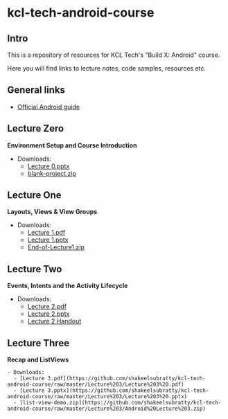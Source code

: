 # kcl-tech-android-course

## Intro

This is a repository of resources for KCL Tech's "Build X: Android" course.

Here you will find links to lecture notes, code samples, resources etc.

## General links

- [Official Android guide](https://developer.android.com/guide)

## Lecture Zero

**Environment Setup and Course Introduction**

- Downloads:
  - [Lecture 0.pptx](https://github.com/shakeelsubratty/kcl-tech-android-course/raw/master/Lecture%200/Lecture%200.pptx)
  - [blank-project.zip](https://github.com/shakeelsubratty/kcl-tech-android-course/raw/master/Lecture%200/Blank%20Project.zip)


## Lecture One

**Layouts, Views & View Groups**

- Downloads:
  - [Lecture 1.pdf](https://github.com/shakeelsubratty/kcl-tech-android-course/raw/master/Lecture%201/Lecture%201%20PDF.pdf)
  - [Lecture 1.pptx](https://github.com/shakeelsubratty/kcl-tech-android-course/raw/master/Lecture%201/Lecture%201.pptx)
  - [End-of-Lecture1.zip](https://github.com/shakeelsubratty/kcl-tech-android-course/raw/master/Lecture%201/End-of-Lecture%201%20Project.zip)

## Lecture Two

  **Events, Intents and the Activity Lifecycle**

  - Downloads:
    - [Lecture 2.pdf](https://github.com/shakeelsubratty/kcl-tech-android-course/raw/master/Lecture%202/Lecture%202.pdf)
    - [Lecture 2.pptx](https://github.com/shakeelsubratty/kcl-tech-android-course/raw/master/Lecture%202/Lecture%202.pptx)
    - [Lecture 2 Handout](https://github.com/shakeelsubratty/kcl-tech-android-course/raw/master/Lecture%202/handout%202.pdf)


## Lecture Three

  **Recap and ListViews**

    - Downloads:
      - [Lecture 3.pdf](https://github.com/shakeelsubratty/kcl-tech-android-course/raw/master/Lecture%203/Lecture%203%20.pdf)
      - [Lecture 3.pptx](https://github.com/shakeelsubratty/kcl-tech-android-course/raw/master/Lecture%203/Lecture%203%20.pptx)
      - [list-view-demo.zip](https://github.com/shakeelsubratty/kcl-tech-android-course/raw/master/Lecture%203/Android%20Lecture%203.zip)
